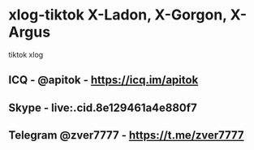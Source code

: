 # xlog-tiktok X-Ladon, X-Gorgon, X-Argus
tiktok xlog

## ICQ - @apitok - https://icq.im/apitok 
## Skype - live:.cid.8e129461a4e880f7
## Telegram @zver7777 - https://t.me/zver7777
